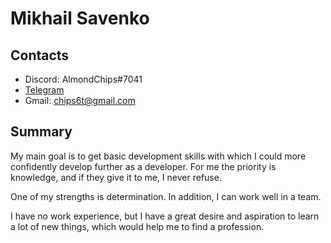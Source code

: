 # **Mikhail Savenko**

## Contacts
* Discord: AlmondChips#7041
* [Telegram](https://t.me/AlmondChips)
* Gmail: <chips6t@gmail.com>

## Summary

My main goal is to get basic development skills with which I could more confidently develop further as a developer. For me the priority is knowledge, and if they give it to me, I never refuse.

One of my strengths is determination. In addition, I can work well in a team.

I have no work experience, but I have a great desire and aspiration to learn a lot of new things, which would help me to find a profession.

